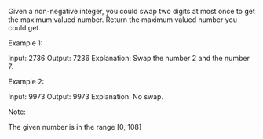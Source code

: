 
Given a non-negative integer, you could swap two digits at most once to get the maximum valued number. Return the maximum valued number you could get.


Example 1:

Input: 2736
Output: 7236
Explanation: Swap the number 2 and the number 7.



Example 2:

Input: 9973
Output: 9973
Explanation: No swap.




Note:

The given number is in the range [0, 108]

